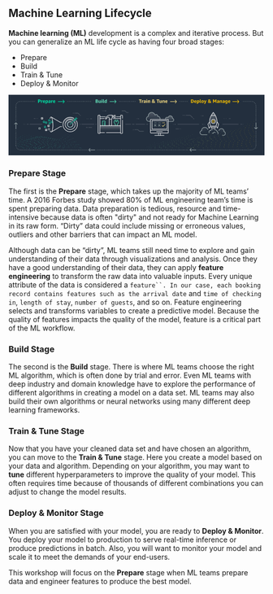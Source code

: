 ## Machine Learning Lifecycle

**Machine learning (ML)** development is a complex and iterative process. But you can generalize an ML life cycle as having four broad stages:
* Prepare
* Build
* Train & Tune
* Deploy & Monitor

![lifecycle](.././img/ml-lifecycle.png)

### Prepare Stage
The first is the **Prepare** stage, which takes up the majority of ML teams’ time. A 2016 Forbes study showed 80% of ML engineering team’s time is spent preparing data. Data preparation is tedious, resource and time-intensive because data is often "dirty" and not ready for Machine Learning in its raw form. “Dirty” data could include missing or erroneous values, outliers and other barriers that can impact an ML model. 

Although data can be “dirty”, ML teams still need time to explore and gain understanding of their data through visualizations and analysis. Once they have a good understanding of their data, they can apply **feature engineering** to transform the raw data into valuable inputs. Every unique attribute of the data is considered a `feature``. In our case, each booking record contains features such as the arrival date` and `time of checking in`, `length of stay`, `number of guests`, and so on. Feature engineering selects and transforms variables to create a predictive model. Because the quality of features impacts the quality of the model, feature is a critical part of the ML workflow.

### Build Stage
The second is the **Build** stage. There is where ML teams choose the right ML algorithm, which is often done by trial and error. Even ML teams with deep industry and domain knowledge have to explore the performance of different algorithms in creating a model on a data set. ML teams may also build their own algorithms or neural networks using many different deep learning frameworks. 

### Train & Tune Stage
Now that you have your cleaned data set and have chosen an algorithm, you can move to the **Train & Tune** stage. Here you create a model based on your data and algorithm. Depending on your algorithm, you may want to **tune** different hyperparameters to improve the quality of your model. This often requires time because of thousands of different combinations you can adjust to change the model results.

### Deploy & Monitor Stage
When you are satisfied with your model, you are ready to **Deploy & Monitor**. You deploy your model to production to serve real-time inference or produce predictions in batch. Also, you will want to monitor your model and scale it to meet the demands of your end-users. 

This workshop will focus on the **Prepare** stage when ML teams prepare data and engineer features to produce the best model.